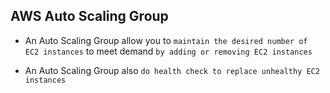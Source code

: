 ## AWS Auto Scaling Group

- An Auto Scaling Group allow you to `maintain the desired number of EC2 instances` to meet demand `by adding or removing EC2 instances`

- An Auto Scaling Group also `do health check to replace unhealthy EC2 instances`
